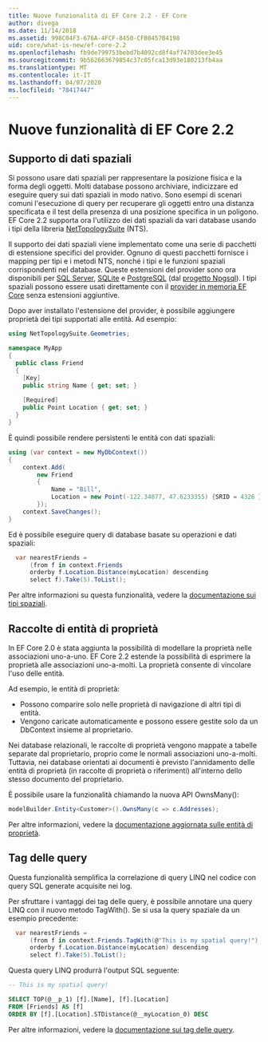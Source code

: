 ```yaml
---
title: Nuove funzionalità di EF Core 2.2 - EF Core
author: divega
ms.date: 11/14/2018
ms.assetid: 998C04F3-676A-4FCF-8450-CFB0457B4198
uid: core/what-is-new/ef-core-2.2
ms.openlocfilehash: fb9de799753bebd7b4092cd8f4af74703dee3e45
ms.sourcegitcommit: 9b562663679854c37c05fca13d93e180213fb4aa
ms.translationtype: MT
ms.contentlocale: it-IT
ms.lasthandoff: 04/07/2020
ms.locfileid: "78417447"
---
```

# <a name="new-features-in-ef-core-22"></a>Nuove funzionalità di EF Core 2.2

## <a name="spatial-data-support"></a>Supporto di dati spaziali

Si possono usare dati spaziali per rappresentare la posizione fisica e la forma degli oggetti.
Molti database possono archiviare, indicizzare ed eseguire query sui dati spaziali in modo nativo.
Sono esempi di scenari comuni l'esecuzione di query per recuperare gli oggetti entro una distanza specificata e il test della presenza di una posizione specifica in un poligono.
EF Core 2.2 supporta ora l'utilizzo dei dati spaziali da vari database usando i tipi della libreria [NetTopologySuite](https://github.com/NetTopologySuite/NetTopologySuite) (NTS).

Il supporto dei dati spaziali viene implementato come una serie di pacchetti di estensione specifici del provider.
Ognuno di questi pacchetti fornisce i mapping per tipi e i metodi NTS, nonché i tipi e le funzioni spaziali corrispondenti nel database.
Queste estensioni del provider sono ora disponibili per [SQL Server](https://www.nuget.org/packages/Microsoft.EntityFrameworkCore.SqlServer.NetTopologySuite/), [SQLite](https://www.nuget.org/packages/Microsoft.EntityFrameworkCore.Sqlite.NetTopologySuite/) e [PostgreSQL](https://www.nuget.org/packages/Npgsql.EntityFrameworkCore.PostgreSQL.NetTopologySuite/) (dal [progetto Npgsql](https://www.npgsql.org/)).
I tipi spaziali possono essere usati direttamente con il [provider in memoria EF Core](xref:core/providers/in-memory/index) senza estensioni aggiuntive.

Dopo aver installato l'estensione del provider, è possibile aggiungere proprietà dei tipi supportati alle entità. Ad esempio:

``` csharp
using NetTopologySuite.Geometries;

namespace MyApp
{
  public class Friend
  {
    [Key]
    public string Name { get; set; }
  
    [Required]
    public Point Location { get; set; }
  }
}
```

È quindi possibile rendere persistenti le entità con dati spaziali:

``` csharp
using (var context = new MyDbContext())
{
    context.Add(
        new Friend
        {
            Name = "Bill",
            Location = new Point(-122.34877, 47.6233355) {SRID = 4326 }
        });
    context.SaveChanges();
}
```

Ed è possibile eseguire query di database basate su operazioni e dati spaziali:

``` csharp
  var nearestFriends =
      (from f in context.Friends
      orderby f.Location.Distance(myLocation) descending
      select f).Take(5).ToList();
```

Per altre informazioni su questa funzionalità, vedere la [documentazione sui tipi spaziali](xref:core/modeling/spatial).

## <a name="collections-of-owned-entities"></a>Raccolte di entità di proprietà

In EF Core 2.0 è stata aggiunta la possibilità di modellare la proprietà nelle associazioni uno-a-uno.
EF Core 2.2 estende la possibilità di esprimere la proprietà alle associazioni uno-a-molti.
La proprietà consente di vincolare l'uso delle entità.

Ad esempio, le entità di proprietà:

- Possono comparire solo nelle proprietà di navigazione di altri tipi di entità.
- Vengono caricate automaticamente e possono essere gestite solo da un DbContext insieme al proprietario.

Nei database relazionali, le raccolte di proprietà vengono mappate a tabelle separate dal proprietario, proprio come le normali associazioni uno-a-molti.
Tuttavia, nei database orientati ai documenti è previsto l'annidamento delle entità di proprietà (in raccolte di proprietà o riferimenti) all'interno dello stesso documento del proprietario.

È possibile usare la funzionalità chiamando la nuova API OwnsMany():

``` csharp
modelBuilder.Entity<Customer>().OwnsMany(c => c.Addresses);
```

Per altre informazioni, vedere la [documentazione aggiornata sulle entità di proprietà](xref:core/modeling/owned-entities#collections-of-owned-types).

## <a name="query-tags"></a>Tag delle query

Questa funzionalità semplifica la correlazione di query LINQ nel codice con query SQL generate acquisite nei log.

Per sfruttare i vantaggi dei tag delle query, è possibile annotare una query LINQ con il nuovo metodo TagWith().
Se si usa la query spaziale da un esempio precedente:

``` csharp
  var nearestFriends =
      (from f in context.Friends.TagWith(@"This is my spatial query!")
      orderby f.Location.Distance(myLocation) descending
      select f).Take(5).ToList();
```

Questa query LINQ produrrà l'output SQL seguente:

``` sql
-- This is my spatial query!

SELECT TOP(@__p_1) [f].[Name], [f].[Location]
FROM [Friends] AS [f]
ORDER BY [f].[Location].STDistance(@__myLocation_0) DESC
```

Per altre informazioni, vedere la [documentazione sui tag delle query](xref:core/querying/tags).
